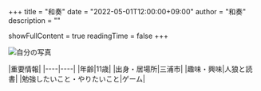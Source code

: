 +++
title = "和奏"
date = "2022-05-01T12:00:00+09:00"
author = "和奏"
description = ""

showFullContent = true
readingTime = false
+++

![自分の写真](/images/wakana.jpg)

|重要情報|
|----|----|
|年齢|11歳|
|出身・居場所|三浦市| 
|趣味・興味|人狼と読書|
|勉強したいこと・やりたいこと|ゲーム|
